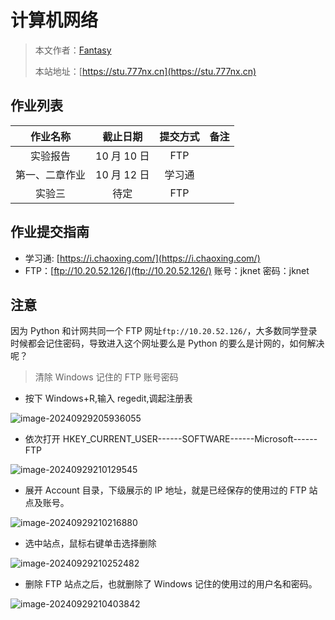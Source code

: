 # 计算机网络

> 本文作者：[Fantasy](https://www.777nx.cn/personal/about/)
>
> 本站地址：[https://stu.777nx.cn](https://stu.777nx.cn)

## 作业列表

|    作业名称    |  截止日期   | 提交方式 | 备注 |
| :------------: | :---------: | :------: | :--: |
|    实验报告    | 10 月 10 日 |   FTP    |      |
| 第一、二章作业 | 10 月 12 日 |  学习通  |      |
|     实验三     |    待定     |   FTP    |      |

## 作业提交指南

- 学习通: [https://i.chaoxing.com/](https://i.chaoxing.com/)
- FTP：[ftp://10.20.52.126/](ftp://10.20.52.126/) 账号：jknet 密码：jknet

## 注意

因为 Python 和计网共同一个 FTP 网址`ftp://10.20.52.126/`，大多数同学登录时候都会记住密码，导致进入这个网址要么是 Python 的要么是计网的，如何解决呢？

> 清除 Windows 记住的 FTP 账号密码

- 按下 Windows+R,输入 regedit,调起注册表

![image-20240929205936055](https://img.777nx.cn/test/image-20240929205936055.png)

- 依次打开 HKEY_CURRENT_USER------SOFTWARE------Microsoft------FTP

![image-20240929210129545](https://img.777nx.cn/test/image-20240929210129545.png)

- 展开 Account 目录，下级展示的 IP 地址，就是已经保存的使用过的 FTP 站点及账号。

![image-20240929210216880](https://img.777nx.cn/test/image-20240929210216880.png)

- 选中站点，鼠标右键单击选择删除

![image-20240929210252482](https://img.777nx.cn/test/image-20240929210252482.png)

- 删除 FTP 站点之后，也就删除了 Windows 记住的使用过的用户名和密码。

![image-20240929210403842](https://img.777nx.cn/test/image-20240929210403842.png)
